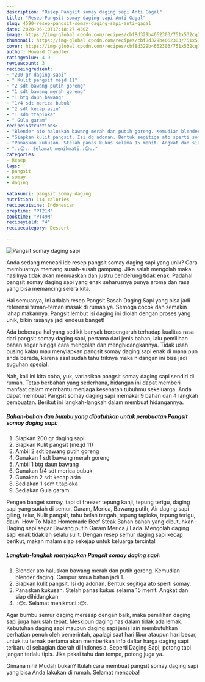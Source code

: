 ```yaml
---
description: "Resep Pangsit somay daging sapi Anti Gagal"
title: "Resep Pangsit somay daging sapi Anti Gagal"
slug: 4590-resep-pangsit-somay-daging-sapi-anti-gagal
date: 2020-06-10T17:18:27.430Z
image: https://img-global.cpcdn.com/recipes/cbf8d329b4662303/751x532cq70/pangsit-somay-daging-sapi-foto-resep-utama.jpg
thumbnail: https://img-global.cpcdn.com/recipes/cbf8d329b4662303/751x532cq70/pangsit-somay-daging-sapi-foto-resep-utama.jpg
cover: https://img-global.cpcdn.com/recipes/cbf8d329b4662303/751x532cq70/pangsit-somay-daging-sapi-foto-resep-utama.jpg
author: Howard Chandler
ratingvalue: 4.9
reviewcount: 3
recipeingredient:
- "200 gr daging sapi"
- " Kulit pangsit mejd 11"
- "2 sdt bawang putih goreng"
- "1 sdt bawang merah goreng"
- "1 btg daun bawang"
- "1/4 sdt merica bubuk"
- "2 sdt kecap asin"
- "1 sdm ttapioka"
- " Gula garam"
recipeinstructions:
- "Blender ato haluskan bawang merah dan putih goreng. Kemudian blender daging. Campur smua bahan jadi 1."
- "Siapkan kulit pangsit. Isi dg adonan. Bentuk segitiga ato sperti somay."
- "Panaskan kukusan. Stelah panas kukus selama 15 menit. Angkat dan siap dihidangkan"
- ".:😊:. Selamat menikmati.:😊:."
categories:
- Resep
tags:
- pangsit
- somay
- daging

katakunci: pangsit somay daging 
nutrition: 114 calories
recipecuisine: Indonesian
preptime: "PT21M"
cooktime: "PT49M"
recipeyield: "4"
recipecategory: Dessert

---
```



![Pangsit somay daging sapi](https://img-global.cpcdn.com/recipes/cbf8d329b4662303/751x532cq70/pangsit-somay-daging-sapi-foto-resep-utama.jpg)

Anda sedang mencari ide resep pangsit somay daging sapi yang unik? Cara membuatnya memang susah-susah gampang. Jika salah mengolah maka hasilnya tidak akan memuaskan dan justru cenderung tidak enak. Padahal pangsit somay daging sapi yang enak seharusnya punya aroma dan rasa yang bisa memancing selera kita.

Hai semuanya, Ini adalah resep Pangsit Basah Daging Sapi yang bisa jadi referensi teman-teman masak di rumah ya. Semoga cocok dan semakin lahap makannya. Pangsit lembut isi daging ini diolah dengan proses yang unik, bikin rasanya jadi endeus banget!

Ada beberapa hal yang sedikit banyak berpengaruh terhadap kualitas rasa dari pangsit somay daging sapi, pertama dari jenis bahan, lalu pemilihan bahan segar hingga cara mengolah dan menghidangkannya. Tidak usah pusing kalau mau menyiapkan pangsit somay daging sapi enak di mana pun anda berada, karena asal sudah tahu triknya maka hidangan ini bisa jadi suguhan spesial.


Nah, kali ini kita coba, yuk, variasikan pangsit somay daging sapi sendiri di rumah. Tetap berbahan yang sederhana, hidangan ini dapat memberi manfaat dalam membantu menjaga kesehatan tubuhmu sekeluarga. Anda dapat membuat Pangsit somay daging sapi memakai 9 bahan dan 4 langkah pembuatan. Berikut ini langkah-langkah dalam membuat hidangannya.

<!--inarticleads1-->

##### Bahan-bahan dan bumbu yang dibutuhkan untuk pembuatan Pangsit somay daging sapi:

1. Siapkan 200 gr daging sapi
1. Siapkan  Kulit pangsit (me:jd 11)
1. Ambil 2 sdt bawang putih goreng
1. Gunakan 1 sdt bawang merah goreng
1. Ambil 1 btg daun bawang
1. Gunakan 1/4 sdt merica bubuk
1. Gunakan 2 sdt kecap asin
1. Sediakan 1 sdm t.tapioka
1. Sediakan  Gula garam


Pengen banget somay, tapi di freezer tepung kanji, tepung terigu, daging sapi yang sudah di semur, Garam, Merica, Bawang putih, Air daging sapi giling, telur, Kulit pangsit, tahu belah tengah, tepung tapioka, tepung terigu, daun. How To Make Homemade Beef Steak Bahan bahan yang dibutuhkan : Daging sapi segar Bawang putih Garam Merica / Lada. Mengolah daging sapi enak tidaklah selalu sulit. Dengan resep semur daging sapi kecap berikut, makan malam siap sekejap untuk keluarga tercinta! 

<!--inarticleads2-->

##### Langkah-langkah menyiapkan Pangsit somay daging sapi:

1. Blender ato haluskan bawang merah dan putih goreng. Kemudian blender daging. Campur smua bahan jadi 1.
1. Siapkan kulit pangsit. Isi dg adonan. Bentuk segitiga ato sperti somay.
1. Panaskan kukusan. Stelah panas kukus selama 15 menit. Angkat dan siap dihidangkan
1. .:😊:. Selamat menikmati.:😊:.


Agar bumbu semur daging meresap dengan baik, maka pemilihan daging sapi juga haruslah tepat. Meskipun daging has dalam tidak ada lemak. Kebutuhan daging sapi maupun daging sapi jenis lain membutuhkan perhatian penuh oleh pemerintah, apalagi saat hari libur ataupun hari besar, untuk itu ternak pertama akan memberikan info daftar harga daging sapi terbaru di sebagian daerah di Indonesia. Seperti Daging Sapi, potong tapi jangan terlalu tipis. Jika pakai tahu dan tempe, potong juga ya. 

Gimana nih? Mudah bukan? Itulah cara membuat pangsit somay daging sapi yang bisa Anda lakukan di rumah. Selamat mencoba!
